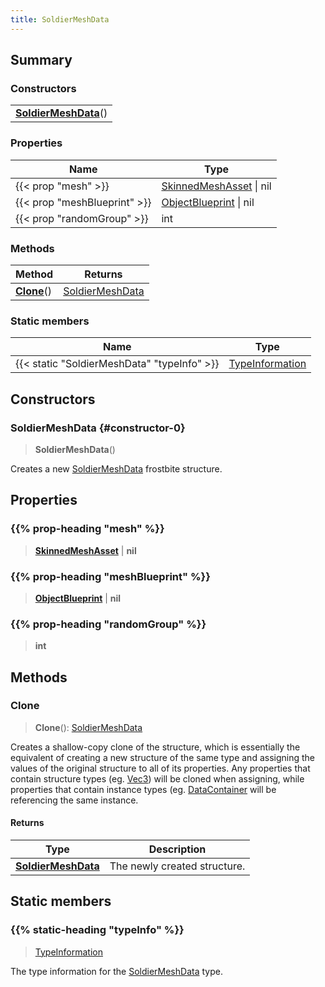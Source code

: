 ```yaml
---
title: SoldierMeshData
---
```



## Summary
### Constructors
| |
| ----------- |
| **[SoldierMeshData](#constructor-0)**() |

### Properties
| Name | Type |
| ---- | ---- |
| {{< prop "mesh" >}} | [SkinnedMeshAsset](/vext/ref/fb/skinnedmeshasset) \| nil |
| {{< prop "meshBlueprint" >}} | [ObjectBlueprint](/vext/ref/fb/objectblueprint) \| nil |
| {{< prop "randomGroup" >}} | int |

### Methods
| Method | Returns |
| ------ | ---- |
| **[Clone](#clone)**() | [SoldierMeshData](/vext/ref/fb/soldiermeshdata) |

### Static members
| Name | Type |
| ---- | ---- |
| {{< static "SoldierMeshData" "typeInfo" >}} | [TypeInformation](/vext/ref/shared/class/typeinformation) |

## Constructors
### SoldierMeshData {#constructor-0}
> **SoldierMeshData**()

Creates a new [SoldierMeshData](/vext/ref/fb/soldiermeshdata) frostbite structure.

## Properties
### {{% prop-heading "mesh" %}}
> **[SkinnedMeshAsset](/vext/ref/fb/skinnedmeshasset)** | **nil**

### {{% prop-heading "meshBlueprint" %}}
> **[ObjectBlueprint](/vext/ref/fb/objectblueprint)** | **nil**

### {{% prop-heading "randomGroup" %}}
> **int**

## Methods
### Clone
> **Clone**(): [SoldierMeshData](/vext/ref/fb/soldiermeshdata)

Creates a shallow-copy clone of the structure, which is essentially the equivalent of creating a new structure of the same type and assigning the values of the original structure to all of its properties. Any properties that contain structure types (eg. [Vec3](/vext/ref/shared/class/vec3)) will be cloned when assigning, while properties that contain instance types (eg. [DataContainer](/vext/ref/shared/class/datacontainer) will be referencing the same instance.

#### Returns
| Type | Description |
| ---- | ----------- |
| **[SoldierMeshData](/vext/ref/fb/soldiermeshdata)** | The newly created structure. |

## Static members
### {{% static-heading "typeInfo" %}}
> [TypeInformation](/vext/ref/shared/class/typeinformation)

The type information for the [SoldierMeshData](/vext/ref/fb/soldiermeshdata) type.

